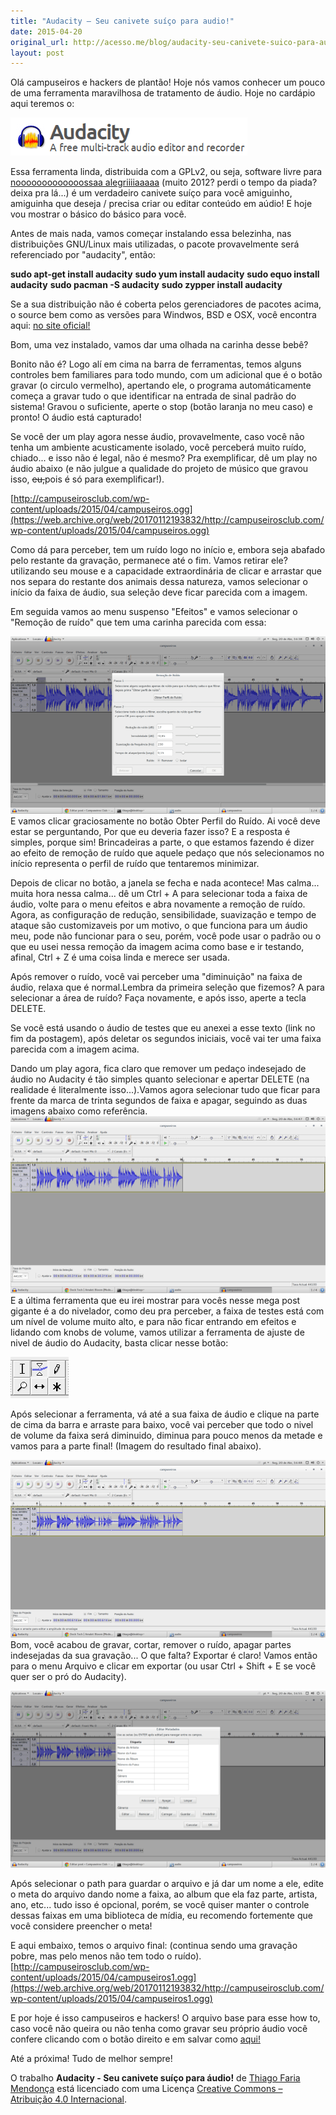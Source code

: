 ```yaml
---
title: "Audacity – Seu canivete suíço para audio!"
date: 2015-04-20
original_url: http://acesso.me/blog/audacity-seu-canivete-suico-para-audio/
layout: post
---
```


Olá campuseiros e hackers de plantão!
Hoje nós vamos conhecer um pouco de uma ferramenta maravilhosa de tratamento de áudio.
Hoje no cardápio aqui teremos o:

[![logo](/assets/images/logo1.png)](https://web.archive.org/web/20170112193832/https://sourceforge.net/projects/audacity/)

Essa ferramenta linda, distribuida com a GPLv2, ou seja, software livre para [nooooooooooooossaa alegriiiiaaaaa](https://web.archive.org/web/20170112193832/https://www.youtube.com/watch?v=obUgDPa2caY) (muito 2012? perdi o tempo da piada? deixa pra lá...) é um verdadeiro canivete suíço para você amiguinho, amiguinha que deseja / precisa criar ou editar conteúdo em aúdio! E hoje vou mostrar o básico do básico para você.

Antes de mais nada, vamos começar instalando essa belezinha, nas distribuições GNU/Linux mais utilizadas, o pacote provavelmente será referenciado por "audacity", então:

**sudo apt-get install audacity** **sudo yum install audacity** **sudo equo install audacity** **sudo pacman -S audacity** **sudo zypper install audacity**

Se a sua distribuição não é coberta pelos gerenciadores de pacotes acima, o source bem como as versões para Windwos, BSD e OSX, você encontra aqui: [no site oficial!](https://web.archive.org/web/20170112193832/https://sourceforge.net/projects/audacity/)

Bom, uma vez instalado, vamos dar uma olhada na carinha desse bebê?

Bonito não é? Logo alí em cima na barra de ferramentas, temos alguns controles bem familiares para todo mundo, com um adicional que é o botão gravar (o circulo vermelho), apertando ele, o programa automáticamente começa a gravar tudo o que identificar na entrada de sinal padrão do sistema! Gravou o suficiente, aperte o stop (botão laranja no meu caso) e pronto! O áudio está capturado!

Se você der um play agora nesse áudio, provavelmente, caso você não tenha um ambiente acusticamente isolado, você perceberá muito ruído, chiado... e isso não é legal, não é mesmo? Pra exemplificar, dê um play no áudio abaixo (e não julgue a qualidade do projeto de músico que gravou isso, ~~eu,~~pois é só para exemplificar!).

 [http://campuseirosclub.com/wp-content/uploads/2015/04/campuseiros.ogg](https://web.archive.org/web/20170112193832/http://campuseirosclub.com/wp-content/uploads/2015/04/campuseiros.ogg)

Como dá para perceber, tem um ruído logo no início e, embora seja abafado pelo restante da gravação, permanece até o fim. Vamos retirar ele?
utilizando seu mouse e a capacidade extraordinária de clicar e arrastar que nos separa do restante dos animais dessa natureza, vamos selecionar o início da faixa de áudio, sua seleção deve ficar parecida com a imagem.

Em seguida vamos ao menu suspenso "Efeitos" e vamos selecionar o "Remoção de ruído" que tem uma carinha parecida com essa:

[![Captura de tela de 2015-04-20 16:38:32](/assets/images/Captura-de-tela-de-2015-04-20-163832-1024x576.png)](https://web.archive.org/web/20170112193832/https://i0.wp.com/campuseirosclub.com/wp-content/uploads/2015/04/Captura-de-tela-de-2015-04-20-163832.png) E vamos clicar graciosamente no botão Obter Perfil do Ruído. Ai você deve estar se perguntando, Por que eu deveria fazer isso? E a resposta é simples, porque sim! Brincadeiras a parte, o que estamos fazendo é dizer ao efeito de remoção de ruído que aquele pedaço que nós selecionamos no início representa o perfil de ruído que tentaremos minimizar.

Depois de clicar no botão, a janela se fecha e nada acontece! Mas calma... muita hora nessa calma... dê um Ctrl + A para selecionar toda a faixa de áudio, volte para o menu efeitos e abra novamente a remoção de ruído. Agora, as configuração de redução, sensibilidade, suavização e tempo de ataque são customizaveis por um motivo, o que funciona para um áudio meu, pode não funcionar para o seu, porém, você pode usar o padrão ou o que eu usei nessa remoção da imagem acima como base e ir testando, afinal, Ctrl + Z é uma coisa linda e merece ser usada.

Após remover o ruído, você vai perceber uma "diminuição" na faixa de áudio, relaxa que é normal.Lembra da primeira seleção que fizemos? A para selecionar a área de ruído? Faça novamente, e após isso, aperte a tecla DELETE.

Se você está usando o áudio de testes que eu anexei a esse texto (link no fim da postagem), após deletar os segundos iniciais, você vai ter uma faixa parecida com a imagem acima.

Dando um play agora, fica claro que remover um pedaço indesejado de áudio no Audacity é tão simples quanto selecionar e apertar DELETE (na realidade é literalmente isso...).Vamos agora selecionar tudo que ficar para frente da marca de trinta segundos de faixa e apagar, seguindo as duas imagens abaixo como referência. [![Captura de tela de 2015-04-20 16:47:24](/assets/images/Captura-de-tela-de-2015-04-20-164724-1024x576.png)](https://web.archive.org/web/20170112193832/https://i2.wp.com/campuseirosclub.com/wp-content/uploads/2015/04/Captura-de-tela-de-2015-04-20-164724.png) E a última ferramenta que eu irei mostrar para vocês nesse mega post gigante é a do nivelador, como deu pra perceber, a faixa de testes está com um nível de volume muito alto, e para não ficar entrando em efeitos e lidando com knobs de volume, vamos utilizar a ferramenta de ajuste de nivel de áudio do Audacity, basta clicar nesse botão:

[![nivelador](/assets/images/nivelador.png)](https://web.archive.org/web/20170112193832/https://i0.wp.com/campuseirosclub.com/wp-content/uploads/2015/04/nivelador.png)

Após selecionar a ferramenta, vá até a sua faixa de áudio e clique na parte de cima da barra e arraste para baixo, você vai perceber que todo o nivel de volume da faixa será diminuido, diminua para pouco menos da metade e vamos para a parte final! (Imagem do resultado final abaixo).

[![Captura de tela de 2015-04-20 16:48:20](/assets/images/Captura-de-tela-de-2015-04-20-164820-1024x576.png)](https://web.archive.org/web/20170112193832/https://i2.wp.com/campuseirosclub.com/wp-content/uploads/2015/04/Captura-de-tela-de-2015-04-20-164820.png) Bom, você acabou de gravar, cortar, remover o ruído, apagar partes indesejadas da sua gravação... O que falta? Exportar é claro! Vamos então para o menu Arquivo e clicar em exportar (ou usar Ctrl + Shift + E se você quer ser o pró do Audacity).

[![Captura de tela de 2015-04-20 16:55:19](/assets/images/Captura-de-tela-de-2015-04-20-165519-1024x576.png)](https://web.archive.org/web/20170112193832/https://i2.wp.com/campuseirosclub.com/wp-content/uploads/2015/04/Captura-de-tela-de-2015-04-20-165519.png)

Após selecionar o path para guardar o arquivo e já dar um nome a ele, edite o meta do arquivo dando nome a faixa, ao album que ela faz parte, artista, ano, etc... tudo isso é opcional, porém, se você quiser manter o controle dessas faixas em uma biblioteca de mídia, eu recomendo fortemente que você considere preencher o meta!

E aqui embaixo, temos o arquivo final: (continua sendo uma gravação pobre, mas pelo menos não tem todo o ruído).[http://campuseirosclub.com/wp-content/uploads/2015/04/campuseiros1.ogg](https://web.archive.org/web/20170112193832/http://campuseirosclub.com/wp-content/uploads/2015/04/campuseiros1.ogg)

E por hoje é isso campuseiros e hackers! O arquivo base para esse how to, caso você não queira ou não tenha como gravar seu próprio áudio você confere clicando com o botão direito e em salvar como [aqui!](https://web.archive.org/web/20170112193832/http://acesso.me/content/audio/campuseiros-sem-edicaoo.ogg)

Até a próxima! Tudo de melhor sempre!

O trabalho **Audacity - Seu canivete suíço para áudio!** de [Thiago Faria Mendonça](https://web.archive.org/web/20170112193832/http://acesso.me/acesso/) está licenciado com uma Licença [Creative Commons – Atribuição 4.0 Internacional](https://web.archive.org/web/20170112193832/https://creativecommons.org/licenses/by/4.0/).